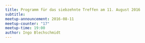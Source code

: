 ```yaml
---
title: Programm für das siebzehnte Treffen am 11. August 2016
subtitle: 
meetup-announcement: 2016-08-11
meetup-counter: "17"
meetup-time: 19:00
author: Ingo Blechschmidt
---
```


